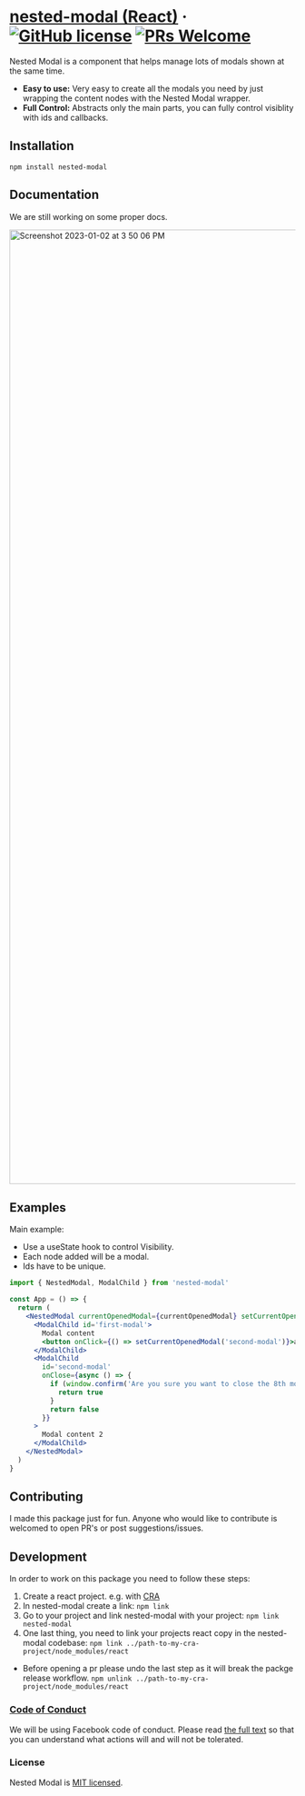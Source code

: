 # [nested-modal (React)](https://reactjs.org/) &middot; [![GitHub license](https://img.shields.io/badge/license-MIT-blue.svg)](https://github.com/alumezi/nested-modal/blob/main/LICENSE.md) [![PRs Welcome](https://img.shields.io/badge/PRs-welcome-brightgreen.svg)](https://github.com/alumezi/nested-modal/pulls)

Nested Modal is a component that helps manage lots of modals shown at the same time.

- **Easy to use:** Very easy to create all the modals you need by just wrapping the content nodes with the Nested Modal wrapper.
- **Full Control:** Abstracts only the main parts, you can fully control visiblity with ids and callbacks.

## Installation

`npm install nested-modal`

## Documentation

We are still working on some proper docs.

<img width="1680" alt="Screenshot 2023-01-02 at 3 50 06 PM" src="https://user-images.githubusercontent.com/29073778/210247158-4397373c-5ac2-4f64-8737-95230095478c.png">

## Examples

Main example:

- Use a useState hook to control Visibility.
- Each node added will be a modal.
- Ids have to be unique.

```jsx
import { NestedModal, ModalChild } from 'nested-modal'

const App = () => {
  return (
    <NestedModal currentOpenedModal={currentOpenedModal} setCurrentOpenedModal={setCurrentOpenedModal}>
      <ModalChild id='first-modal'>
        Modal content
        <button onClick={() => setCurrentOpenedModal('second-modal')}>asd</button>
      </ModalChild>
      <ModalChild
        id='second-modal'
        onClose={async () => {
          if (window.confirm('Are you sure you want to close the 8th modal?')) {
            return true
          }
          return false
        }}
      >
        Modal content 2
      </ModalChild>
    </NestedModal>
  )
}
```

## Contributing

I made this package just for fun. Anyone who would like to contribute is welcomed to open PR's or post suggestions/issues.

## Development

In order to work on this package you need to follow these steps:

1. Create a react project. e.g. with [CRA](https://create-react-app.dev/)
2. In nested-modal create a link: `npm link`
3. Go to your project and link nested-modal with your project: `npm link nested-modal`
4. One last thing, you need to link your projects react copy in the nested-modal codebase: `npm link ../path-to-my-cra-project/node_modules/react`

- Before opening a pr please undo the last step as it will break the packge release workflow. `npm unlink ../path-to-my-cra-project/node_modules/react`

### [Code of Conduct](https://code.fb.com/codeofconduct)

We will be using Facebook code of conduct.
Please read [the full text](https://code.fb.com/codeofconduct) so that you can understand what actions will and will not be tolerated.

### License

Nested Modal is [MIT licensed](./LICENSE).
